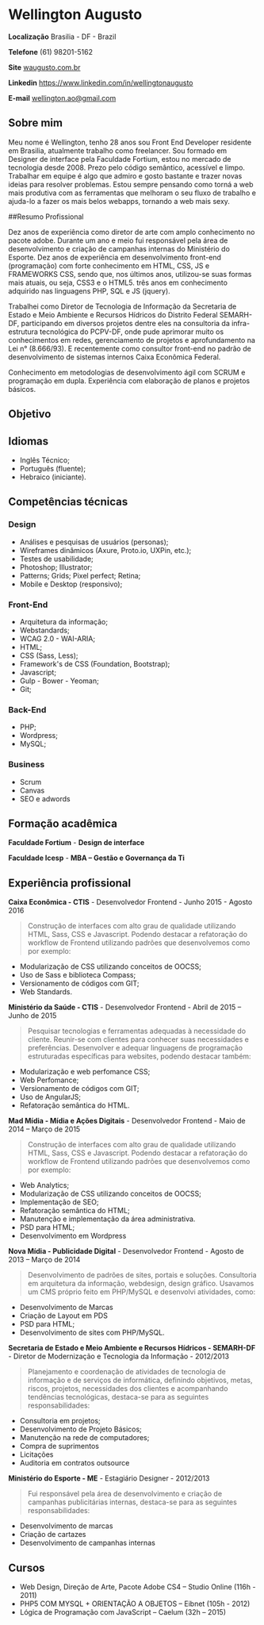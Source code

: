 # Wellington Augusto

**Localização** Brasilia - DF - Brazil

**Telefone** (61) 98201-5162

**Site** [waugusto.com.br](http://waugusto.com.br)

**Linkedin** https://www.linkedin.com/in/wellingtonaugusto

**E-mail** wellington.ao@gmail.com

## Sobre mim
 
Meu nome é Wellington, tenho 28 anos sou Front End Developer residente em Brasilia, atualmente trabalho como freelancer. Sou formado em Designer de interface pela Faculdade Fortium, estou no mercado de tecnologia desde 2008. Prezo pelo código semântico, acessível e limpo. 
Trabalhar em equipe é algo que admiro e gosto bastante e trazer novas ideias para resolver problemas. Estou sempre pensando como torná a web mais produtiva com as ferramentas que melhoram o seu fluxo de trabalho e ajuda-lo a fazer os mais belos webapps, tornando a web mais sexy.

##Resumo Profissional

Dez anos de experiência como diretor de arte com amplo conhecimento no pacote adobe. Durante um ano e meio fui responsável pela área de desenvolvimento e criação de campanhas internas do Ministério do Esporte. Dez anos de experiência em desenvolvimento front-end (programação) com forte conhecimento em HTML, CSS, JS e FRAMEWORKS CSS, sendo que, nos últimos anos, utilizou-se suas formas mais atuais, ou seja, CSS3 e o HTML5. três anos em conhecimento adquirido nas linguagens PHP, SQL e JS (jquery).

Trabalhei como Diretor de Tecnologia de Informação da Secretaria de Estado e Meio Ambiente e Recursos Hídricos do Distrito Federal SEMARH-DF, participando em diversos projetos dentre eles na consultoria da infra-estrutura tecnológica do PCPV-DF, onde pude aprimorar muito os conhecimentos em redes, gerenciamento de projetos e aprofundamento na Lei n° (8.666/93). E recentemente como consultor front-end no padrão de desenvolvimento de sistemas internos Caixa Econômica Federal.

Conhecimento em metodologias de desenvolvimento ágil com SCRUM e programação em dupla. Experiência com elaboração de planos e projetos básicos.

## Objetivo 

## Idiomas 

* Inglês Técnico;
* Português (fluente);
* Hebraico (iniciante).

## Competências técnicas

### Design
* Análises e pesquisas de usuários (personas); 
* Wireframes dinâmicos (Axure, Proto.io, UXPin, etc.); 
* Testes de usabilidade;
* Photoshop; Illustrator; 
* Patterns; Grids; Pixel perfect; Retina;
* Mobile e Desktop (responsivo);

### Front-End
* Arquitetura da informação;
* Webstandards;
* WCAG 2.0 - WAI-ARIA;
* HTML;
* CSS (Sass, Less);
* Framework's de CSS (Foundation, Bootstrap);
* Javascript;
* Gulp - Bower - Yeoman;
* Git;

### Back-End
* PHP;
* Wordpress;
* MySQL;

### Business
* Scrum
* Canvas
* SEO e adwords

## Formação acadêmica

**Faculdade Fortium** - **Design de interface**

**Faculdade Icesp**  - **MBA – Gestão e Governança da Ti**

## Experiência profissional

**Caixa Econômica - CTIS** - Desenvolvedor Frontend - Junho 2015 - Agosto 2016

> Construção de interfaces com alto grau de qualidade utilizando HTML, Sass, CSS e Javascript. Podendo destacar a refatoração do workflow de Frontend utilizando padrões que desenvolvemos como por exemplo:
* Modularização de CSS utilizando conceitos de OOCSS;
* Uso de Sass e biblioteca Compass;
* Versionamento de códigos com GIT;
* Web Standards.

**Ministério da Saúde - CTIS** -  Desenvolvedor Frontend - Abril de 2015 – Junho de 2015

> Pesquisar tecnologias e ferramentas adequadas à necessidade do cliente. Reunir-se com clientes para conhecer suas necessidades e preferências. Desenvolver e adequar linguagens de programação estruturadas específicas para websites, podendo destacar também:
* Modularização e web perfomance CSS;
* Web Perfomance;
* Versionamento de códigos com GIT;
* Uso de AngularJS;
* Refatoração semântica do HTML.

**Mad Mídia - Mídia e Ações Digitais** - Desenvolvedor Frontend - Maio de 2014 – Março de 2015

> Construção de interfaces com alto grau de qualidade utilizando HTML, Sass, CSS e Javascript. Podendo destacar a refatoração do workflow de Frontend utilizando padrões que desenvolvemos como por exemplo:
* Web Analytics;
* Modularização de CSS utilizando conceitos de OOCSS;
* Implementação de SEO;
* Refatoração semântica do HTML;
* Manutenção e implementação da área administrativa.
* PSD para HTML;
* Desenvolvimento em Wordpress


**Nova Mídia -  Publicidade Digital** - Desenvolvedor Frontend - Agosto de 2013 – Março de 2014

> Desenvolvimento de padrões de sites, portais e soluções. Consultoria em arquitetura da informação, webdesign, design gráfico. Usavamos um CMS próprio feito em PHP/MySQL e desenvolvi atividades, como:
* Desenvolvimento de Marcas
* Criação de Layout em PDS
* PSD para HTML;
* Desenvolvimento de sites com PHP/MySQL.

**Secretaria de Estado e Meio Ambiente e Recursos Hídricos - SEMARH-DF** - Diretor de Modernização e Tecnologia da Informação - 2012/2013

> Planejamento e coordenação de atividades de tecnologia de informação e de serviços de informática, definindo objetivos, metas, riscos, projetos, necessidades dos clientes e acompanhando tendências tecnológicas, destaca-se para as seguintes responsabilidades:
* Consultoria em projetos;
* Desenvolvimento de Projeto Básicos;
* Manutenção na rede de computadores;
* Compra de suprimentos
* Licitações
* Auditoria em contratos outsource

**Ministério do Esporte - ME** - Estagiário Designer - 2012/2013

> Fui responsável pela área de desenvolvimento e criação de campanhas publicitárias internas, destaca-se para as seguintes responsabilidades:
* Desenvolvimento de marcas
* Criação de cartazes
* Desenvolvimento de campanhas internas

## Cursos

* Web Design, Direção de Arte, Pacote Adobe CS4 – Studio Online (116h - 2011)
* PHP5 COM MYSQL + ORIENTAÇÃO A OBJETOS – Eibnet (105h - 2012)
* Lógica de Programação com JavaScript – Caelum (32h – 2015)

